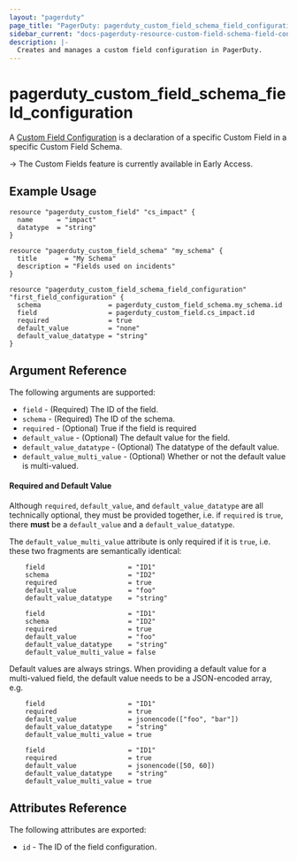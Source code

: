 ```yaml
---
layout: "pagerduty"
page_title: "PagerDuty: pagerduty_custom_field_schema_field_configuration"
sidebar_current: "docs-pagerduty-resource-custom-field-schema-field-configuration"
description: |-
  Creates and manages a custom field configuration in PagerDuty.
---
```


# pagerduty\_custom\_field\_schema\_field\_configuration

A [Custom Field Configuration](https://support.pagerduty.com/docs/custom-fields#associate-schemas-with-services) is a declaration of a specific Custom Field in a specific Custom Field Schema.

-> The Custom Fields feature is currently available in Early Access.

## Example Usage

```hcl
resource "pagerduty_custom_field" "cs_impact" {
  name      = "impact"
  datatype  = "string"
}

resource "pagerduty_custom_field_schema" "my_schema" {
  title       = "My Schema"
  description = "Fields used on incidents"
}

resource "pagerduty_custom_field_schema_field_configuration" "first_field_configuration" {
  schema                 = pagerduty_custom_field_schema.my_schema.id
  field                  = pagerduty_custom_field.cs_impact.id
  required               = true
  default_value          = "none"
  default_value_datatype = "string"
}
```

## Argument Reference

The following arguments are supported:

* `field` - (Required) The ID of the field.
* `schema` - (Required) The ID of the schema.
* `required` - (Optional) True if the field is required
* `default_value` - (Optional) The default value for the field.
* `default_value_datatype` - (Optional) The datatype of the default value.
* `default_value_multi_value` - (Optional) Whether or not the default value is multi-valued.

#### Required and Default Value

Although `required`, `default_value`, and `default_value_datatype` are all
technically optional, they must be provided together, i.e. if `required` is `true`,
there **must** be a `default_value` and a `default_value_datatype`.

The `default_value_multi_value` attribute is only required if it is `true`, i.e. these two fragments
are semantically identical:

```hcl
    field                     = "ID1"
    schema                    = "ID2"
    required                  = true
    default_value             = "foo"
    default_value_datatype    = "string"
```

```hcl
    field                     = "ID1"
    schema                    = "ID2"
    required                  = true
    default_value             = "foo"
    default_value_datatype    = "string"
    default_value_multi_value = false
```

Default values are always strings. When providing a default value for a multi-valued field, the default value
needs to be a JSON-encoded array, e.g.

```hcl
    field                     = "ID1"
    required                  = true
    default_value             = jsonencode(["foo", "bar"])
    default_value_datatype    = "string"
    default_value_multi_value = true
```


```hcl
    field                     = "ID1"
    required                  = true
    default_value             = jsonencode([50, 60])
    default_value_datatype    = "string"
    default_value_multi_value = true
```

## Attributes Reference

The following attributes are exported:

  * `id` - The ID of the field configuration.


